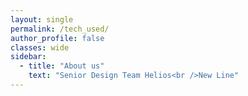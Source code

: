 ```yaml
---
layout: single
permalink: /tech_used/
author_profile: false
classes: wide
sidebar:
  - title: "About us"
    text: "Senior Design Team Helios<br />New Line"
---
```








